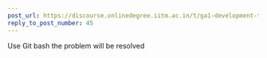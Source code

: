 ```yaml
---
post_url: https://discourse.onlinedegree.iitm.ac.in/t/ga1-development-tools-discussion-thread-tds-jan-2025/161083/57
reply_to_post_number: 45
---
```

Use Git bash the problem will be resolved